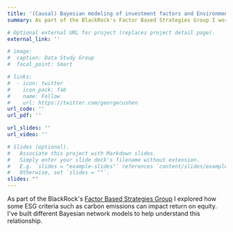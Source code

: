 ```yaml
---
title: '(Causal) Bayesian modeling of investment factors and Environmental, Social and Governance (ESG) criteria'
summary: As part of the BlackRock's Factor Based Strategies Group I worked on understanding how some ESG criteria such as carbon emissions can impact return on equity.

# Optional external URL for project (replaces project detail page).
external_link: ''

# image:
#  caption: Data Study Group
#  focal_point: Smart

# links:
#  - icon: twitter
#    icon_pack: fab
#    name: Follow
#    url: https://twitter.com/georgecushen
url_code: ''
url_pdf: ''

url_slides: ''
url_video: ''

# Slides (optional).
#   Associate this project with Markdown slides.
#   Simply enter your slide deck's filename without extension.
#   E.g. `slides = "example-slides"` references `content/slides/example-slides.md`.
#   Otherwise, set `slides = ""`.
slides: ""
---
```


As part of the BlackRock's [Factor Based Strategies Group](https://www.blackrock.com/uk/professionals/solutions/factor-based-investing#investment-strategies) I explored how some ESG criteria such as carbon emissions can impact return on equity. I've built different Bayesian network models to help understand this relationship.
